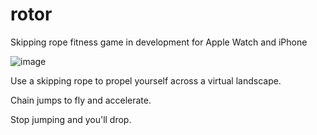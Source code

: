 # rotor

Skipping rope fitness game in development for Apple Watch and iPhone

![image](https://user-images.githubusercontent.com/69108995/233451621-0a3db5fc-1090-4e26-b08c-eef1313a34f9.png)

Use a skipping rope to propel yourself  across a virtual landscape. 

Chain jumps to fly and accelerate.

Stop jumping and you'll drop.
